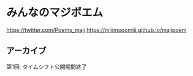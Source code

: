 # みんなのマジポエム

https://twitter.com/Poems_maji
https://miiimooomiii.github.io/majipoem

## アーカイブ
第1回: タイムシフト公開期間終了
